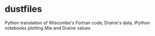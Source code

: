 # dustfiles
Python translation of Wiscombe's Fortran code, Draine's data, iPython notebooks plotting Mie and Draine values
